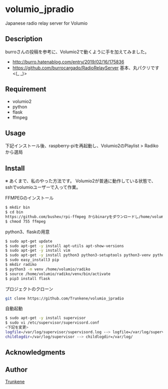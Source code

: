 volumio_jpradio
====

Japanese radio relay server for Volumio

## Description
burroさんの投稿を参考に、Volumio2で動くように手を加えてみました。
* http://burro.hatenablog.com/entry/2019/02/16/175836
* https://github.com/burrocargado/RadioRelayServer
基本、丸パクリです<(_ _)>

## Requirement
* volumio2
* python
* flask
* ffmpeg

## Usage
下記インストール後、raspberry-piを再起動し、Volumio2のPlaylist > Radikoから選局

## Install
※ あくまで、私のやった方法です。
Volumio2が普通に動作している状態で、sshでvolumioユーザーで入って作業。

FFMPEGのインストール
```bash
$ mkdir bin
$ cd bin
https://github.com/bushev/rpi-ffmpeg からbinaryをダウンロードし/home/volumio/binに入れる
$ chmod 755 ffmpeg
```

python3、flaskの用意
```bash
$ sudo apt-get update
$ sudo apt-get -y install apt-utils apt-show-versions
$ sudo apt-get -y install vim
$ sudo apt-get -y install python3 python3-setuptools python3-venv python3-dev
$ sudo easy_install3 pip
$ mkdir radiko
$ python3 -m venv /home/volumio/radiko
$ source /home/volumio/radiko/venv/bin/activate
$ pip3 install flask
```

プロジェクトのクローン
```bash
git clone https://github.com/Trunkene/volumio_jpradio
```
自動起動
```bash
$ sudo apt-get -y install supervisor
$ sudo vi /etc/supervisor/supervisord.conf
<下記を変更>
logfile=/var/log/supervisor/supervisord.log --> logfile=/var/log/supervisord.log
childlogdir=/var/log/supervisor --> childlogdir=/var/log/
```
## Acknowledgments

## Author

[Trunkene](https://github.com/Trunkene)
